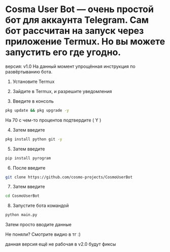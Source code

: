 # Cosma User Bot — очень простой бот для аккаунта Telegram. Сам бот рассчитан на запуск через приложение Termux. Но вы можете запустить его где угодно.

версия: v1.0
На данный момент упрощённая инструкция по развёртыванию бота.

1. Установите Termux

2. Зайдите в Termux, и разрешите уведомления

3. Введите в консоль

```bash
pkg update && pkg upgrade -y
```
На 70 с чем-то процентов подтвердите ( Y ) 


4. Затем введите

```bash
pkg install python git -y
```

5. Затем введите

```bash
pip install pyrogram
```

6. После введите

```bash
git clone https://github.com/cosmo-projects/CosmoUserBot
```

7. Затем введите

```bash
cd CosmoUserBot
```

8. Запустите бота командой

```bash
python main.py
```

Затем просто вводите данные 

Не поняли? Смотрите видио в тг :) 

данная версия ещё не рабочая 
в v2.0 будут фиксы 

